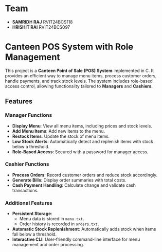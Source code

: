 # Team

- **SAMRIDH RAJ**   RVIT24BCS118
- **HRISHIT RAI**   RVIT24BCS097

# Canteen POS System with Role Management

This project is a **Canteen Point of Sale (POS) System** implemented in C. It provides an efficient way to manage menu items, process customer orders, handle payments, and track stock levels. The system includes role-based access control, allowing functionality tailored to **Managers** and **Cashiers**.

## Features

### Manager Functions
- **Display Menu**: View all menu items, including prices and stock levels.
- **Add Menu Items**: Add new items to the menu.
- **Restock Items**: Update the stock of menu items.
- **Low Stock Alerts**: Automatically detect and replenish items with stock below a threshold.
- **Role-Based Access**: Secured with a password for manager access.

### Cashier Functions
- **Process Orders**: Record customer orders and reduce stock accordingly.
- **Generate Bills**: Display order summaries with total costs.
- **Cash Payment Handling**: Calculate change and validate cash transactions.

### Additional Features
- **Persistent Storage**:
  - Menu data is stored in `menu.txt`.
  - Order history is recorded in `orders.txt`.
- **Automatic Stock Replenishment**: Automatically adds stock when items fall below a threshold.
- **Interactive CLI**: User-friendly command-line interface for menu management and order processing.
